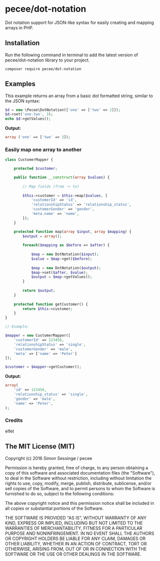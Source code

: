 # pecee/dot-notation
Dot notation support for JSON-like syntax for easily creating and mapping arrays in PHP.

## Installation
Run the following command in terminal to add the latest version of pecee/dot-notation library to your project.

```
composer require pecee/dot-notation
```

## Examples

This example returns an array from a basic dot formatted string, similar to the JSON syntax:

```php
$d = new \Pecee\DotNotation(['one' => ['two' => 2]]);
$d->set('one.two', 3);
echo $d->getValues();
```

**Output:**

```php
array ('one' => ['two' => 3]);
```

### Easily map one array to another

```php
class CustomerMapper {

    protected $customer;

    public function __construct(array $values) {
    
        // Map fields (from -> to)
    
        $this->customer = $this->map($values, [
            'customerId' => 'id',
            'relationshipStatus' => 'relationship_status',
            'customerGender' => 'gender',
            'meta.name' => 'name',
        ]);
    }

    protected function map(array $input, array $mapping) {
        $output = array();
    
        foreach($mapping as $before => $after) {
    
            $map = new DotNotation($input);
            $value = $map->get($before);
    
            $map = new DotNotation($output);
            $map->set($after, $value);
            $output = $map->getValues();
        }
    
        return $output;
    }
    
    protected function getCustomer() {
        return $this->customer;
    }
}

// Example:

$mapper = new CustomerMapper([
    'customerId' => 123456,
    'relationshipStatus' => 'single',
    'customerGender' => 'male',
    'meta' => ['name' => 'Peter']
]);

$customer = $mapper->getCustomer();
```

**Output:**

```php
array(
    'id' => 123456,
    'relationship_status' => 'single',
    'gender' => 'male',
    'name' => 'Peter',
);
```

### Credits
elfet

## The MIT License (MIT)

Copyright (c) 2016 Simon Sessingø / pecee

Permission is hereby granted, free of charge, to any person obtaining a copy
of this software and associated documentation files (the "Software"), to deal
in the Software without restriction, including without limitation the rights
to use, copy, modify, merge, publish, distribute, sublicense, and/or sell
copies of the Software, and to permit persons to whom the Software is
furnished to do so, subject to the following conditions:

The above copyright notice and this permission notice shall be included in all
copies or substantial portions of the Software.

THE SOFTWARE IS PROVIDED "AS IS", WITHOUT WARRANTY OF ANY KIND, EXPRESS OR
IMPLIED, INCLUDING BUT NOT LIMITED TO THE WARRANTIES OF MERCHANTABILITY,
FITNESS FOR A PARTICULAR PURPOSE AND NONINFRINGEMENT. IN NO EVENT SHALL THE
AUTHORS OR COPYRIGHT HOLDERS BE LIABLE FOR ANY CLAIM, DAMAGES OR OTHER
LIABILITY, WHETHER IN AN ACTION OF CONTRACT, TORT OR OTHERWISE, ARISING FROM,
OUT OF OR IN CONNECTION WITH THE SOFTWARE OR THE USE OR OTHER DEALINGS IN THE
SOFTWARE.